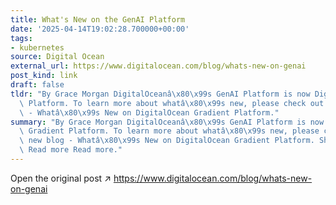 ```yaml
---
title: What's New on the GenAI Platform
date: '2025-04-14T19:02:28.700000+00:00'
tags:
- kubernetes
source: Digital Ocean
external_url: https://www.digitalocean.com/blog/whats-new-on-genai
post_kind: link
draft: false
tldr: "By Grace Morgan DigitalOceanâ\x80\x99s GenAI Platform is now DigitalOcean Gradient\
  \ Platform. To learn more about whatâ\x80\x99s new, please check out our new blog\
  \ - Whatâ\x80\x99s New on DigitalOcean Gradient Platform."
summary: "By Grace Morgan DigitalOceanâ\x80\x99s GenAI Platform is now DigitalOcean\
  \ Gradient Platform. To learn more about whatâ\x80\x99s new, please check out our\
  \ new blog - Whatâ\x80\x99s New on DigitalOcean Gradient Platform. Share Read more\
  \ Read more Read more."
---
```

Open the original post ↗ https://www.digitalocean.com/blog/whats-new-on-genai
